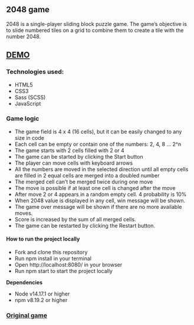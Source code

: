 ## 2048 game
2048 is a single-player sliding block puzzle game. The game’s objective is to slide numbered tiles on a grid to combine them to create a tile with the number 2048.

## [DEMO](https://kseniia-chepur.github.io/js_2048_game/)

### Technologies used:
- HTML5
- CSS3
- Sass (SCSS)
- JavaScript

### Game logic

- The game field is 4 x 4 (16 cells), but it can be easily changed to any size in code
- Each cell can be empty or contain one of the numbers: 2, 4, 8 ... 2^n
- The game starts with 2 cells filled with 2 or 4
- The game can be started by clicking the Start button
- The player can move cells with keyboard arrows
- All the numbers are moved in the selected direction until all empty cells are filled in
2 equal cells are merged into a doubled number
- The merged cell can’t be merged twice during one move
- The move is possible if at least one cell is changed after the move
- After move 2 or 4 appears in a random empty cell. 4 probability is 10%
- When 2048 value is displayed in any cell, win message will be shown.
- The game over message will be shown if there are no more available moves.
- Score is increased by the sum of all merged cells.
- The game can be restarted by clicking the Restart button.

#### How to run the project locally

- Fork and clone this repository
- Run npm install in your terminal
- Open http://localhost:8080/ in your browser
- Run npm start to start the project locally

**Dependencies**
- Node v14.17.1 or higher
- npm v8.19.2 or higher


### [Original game](https://play2048.co/)
